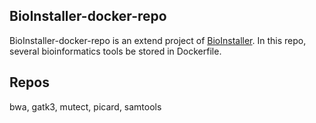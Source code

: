 ## BioInstaller-docker-repo

BioInstaller-docker-repo is an extend project of [BioInstaller](https://github.com/JhuangLab/BioInstaller). In this repo, several bioinformatics tools be stored in Dockerfile.

## Repos

bwa, gatk3, mutect, picard, samtools
